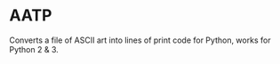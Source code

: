 # AATP
Converts a file of ASCII art into lines of print code for Python, works for Python 2 &amp; 3.
